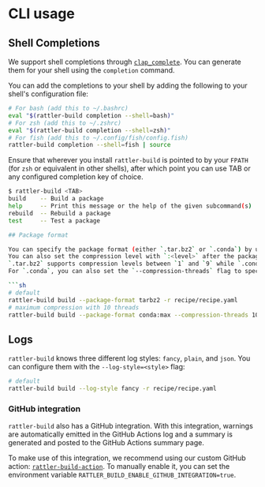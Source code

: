 # CLI usage

## Shell Completions

We support shell completions through [`clap_complete`](https://crates.io/crates/clap_complete). You can generate them for your shell using the `completion` command.

You can add the completions to your shell by adding the following to your shell's configuration file:

```sh
# For bash (add this to ~/.bashrc)
eval "$(rattler-build completion --shell=bash)"
# For zsh (add this to ~/.zshrc)
eval "$(rattler-build completion --shell=zsh)"
# For fish (add this to ~/.config/fish/config.fish)
rattler-build completion --shell=fish | source
```

Ensure that wherever you install `rattler-build` is pointed to by your `FPATH` (for `zsh` or equivalent in other shells), after which point you can use TAB or any configured completion key of choice.

```sh
$ rattler-build <TAB>
build    -- Build a package
help     -- Print this message or the help of the given subcommand(s)
rebuild  -- Rebuild a package
test     -- Test a package

## Package format

You can specify the package format (either `.tar.bz2` or `.conda`) by using the `--package-format` flag.
You can also set the compression level with `:<level>` after the package format. The `<level>` can be `max`, `min`, `default` or a number corresponding to the compression level.
`.tar.bz2` supports compression levels between `1` and `9` while `.conda` supports compression levels between `-7` and `22`.
For `.conda`, you can also set the `--compression-threads` flag to specify the number of threads to use for compression.

```sh
# default
rattler-build build --package-format tarbz2 -r recipe/recipe.yaml
# maximum compression with 10 threads
rattler-build build --package-format conda:max --compression-threads 10 -r recipe/recipe.yaml
```

## Logs

`rattler-build` knows three different log styles: `fancy`, `plain`, and `json`.
You can configure them with the `--log-style=<style>` flag:

```sh
# default
rattler-build build --log-style fancy -r recipe/recipe.yaml
```

### GitHub integration

`rattler-build` also has a GitHub integration. With this integration, warnings are automatically emitted in the GitHub Actions log and a summary is generated and posted to the GitHub Actions summary page.

To make use of this integration, we recommend using our custom GitHub action: [`rattler-build-action`](https://github.com/prefix-dev/rattler-build-action). To manually enable it, you can set the environment variable `RATTLER_BUILD_ENABLE_GITHUB_INTEGRATION=true`.

